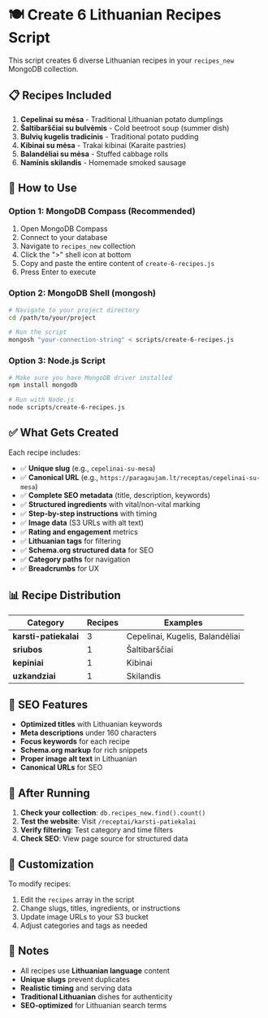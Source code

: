 # 🍽️ Create 6 Lithuanian Recipes Script

This script creates 6 diverse Lithuanian recipes in your `recipes_new` MongoDB collection.

## 📋 Recipes Included

1. **Cepelinai su mėsa** - Traditional Lithuanian potato dumplings
2. **Šaltibarščiai su bulvėmis** - Cold beetroot soup (summer dish)
3. **Bulvių kugelis tradicinis** - Traditional potato pudding
4. **Kibinai su mėsa** - Trakai kibinai (Karaite pastries)
5. **Balandėliai su mėsa** - Stuffed cabbage rolls
6. **Naminis skilandis** - Homemade smoked sausage

## 🚀 How to Use

### Option 1: MongoDB Compass (Recommended)
1. Open MongoDB Compass
2. Connect to your database
3. Navigate to `recipes_new` collection
4. Click the ">" shell icon at bottom
5. Copy and paste the entire content of `create-6-recipes.js`
6. Press Enter to execute

### Option 2: MongoDB Shell (mongosh)
```bash
# Navigate to your project directory
cd /path/to/your/project

# Run the script
mongosh "your-connection-string" < scripts/create-6-recipes.js
```

### Option 3: Node.js Script
```bash
# Make sure you have MongoDB driver installed
npm install mongodb

# Run with Node.js
node scripts/create-6-recipes.js
```

## ✅ What Gets Created

Each recipe includes:
- ✅ **Unique slug** (e.g., `cepelinai-su-mesa`)
- ✅ **Canonical URL** (e.g., `https://paragaujam.lt/receptas/cepelinai-su-mesa`)
- ✅ **Complete SEO metadata** (title, description, keywords)
- ✅ **Structured ingredients** with vital/non-vital marking
- ✅ **Step-by-step instructions** with timing
- ✅ **Image data** (S3 URLs with alt text)
- ✅ **Rating and engagement** metrics
- ✅ **Lithuanian tags** for filtering
- ✅ **Schema.org structured data** for SEO
- ✅ **Category paths** for navigation
- ✅ **Breadcrumbs** for UX

## 📊 Recipe Distribution

| Category | Recipes | Examples |
|----------|---------|----------|
| **karsti-patiekalai** | 3 | Cepelinai, Kugelis, Balandėliai |
| **sriubos** | 1 | Šaltibarščiai |
| **kepiniai** | 1 | Kibinai |
| **uzkandziai** | 1 | Skilandis |

## 🎯 SEO Features

- **Optimized titles** with Lithuanian keywords
- **Meta descriptions** under 160 characters
- **Focus keywords** for each recipe
- **Schema.org markup** for rich snippets
- **Proper image alt text** in Lithuanian
- **Canonical URLs** for SEO

## 🧪 After Running

1. **Check your collection**: `db.recipes_new.find().count()`
2. **Test the website**: Visit `/receptai/karsti-patiekalai`
3. **Verify filtering**: Test category and time filters
4. **Check SEO**: View page source for structured data

## 🔧 Customization

To modify recipes:
1. Edit the `recipes` array in the script
2. Change slugs, titles, ingredients, or instructions
3. Update image URLs to your S3 bucket
4. Adjust categories and tags as needed

## 📝 Notes

- All recipes use **Lithuanian language** content
- **Unique slugs** prevent duplicates
- **Realistic timing** and serving data
- **Traditional Lithuanian** dishes for authenticity
- **SEO-optimized** for Lithuanian search terms

